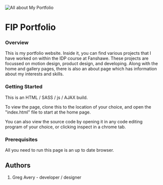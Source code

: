 ![All about My Portfolio](images/portfolioMedterm.png "Portfolio Home Page Mockup")

# FIP Portfolio

### Overview
This is my portfolio website. Inside it, you can find various projects that I have worked on within the IDP course at Fanshawe. These projects are focussed on motion design, product design, and developing. Along with the home and gallery pages, there is also an about page which has information about my interests and skills. 

### Getting Started
This is an HTML / SASS / js / AJAX build.

To view the page, clone this to the location of your choice, and open the "index.html" file to start at the home page.

You can also view the source code by opening it in any code editing program of your choice, or clicking inspect in a chrome tab.

### Prerequisites
All you need to run this page is an up to date browser.

## Authors
1. Greg Avery - developer / designer
